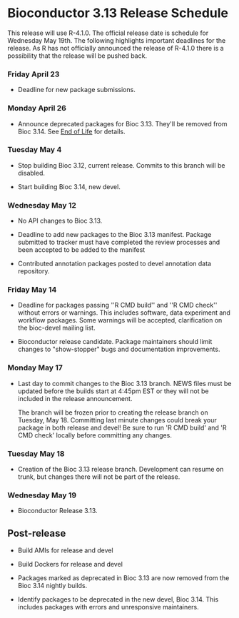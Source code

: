 # Bioconductor 3.13 Release Schedule

This release will use  R-4.1.0.
The official release date is schedule for Wednesday May 19th.
The following highlights important deadlines for the release.
As R has not officially announced the release of R-4.1.0 there is a possibility
that the release will be pushed back. 


### Friday April 23

* Deadline for new package submissions.

### Monday April 26

* Announce deprecated packages for Bioc 3.13. They'll be removed from Bioc 3.14.
  See [End of Life](/developers/package-end-of-life) for details.

### Tuesday May 4

* Stop building Bioc 3.12, current release. Commits to this branch will be
  disabled.

* Start building Bioc 3.14, new devel.

### Wednesday May 12

* No API changes to Bioc 3.13.

* Deadline to add new packages to the Bioc 3.13 manifest. Package submitted to
  tracker must have completed the review processes and been accepted to be added
  to the manifest

* Contributed annotation packages posted to devel annotation data repository.

### Friday May 14

* Deadline for packages passing ''R CMD build'' and ''R CMD check''
  without errors or warnings. This includes software, data experiment
  and workflow packages. Some warnings will be accepted, clarification
  on the bioc-devel mailing list.

* Bioconductor release candidate.  Package maintainers should limit
  changes to "show-stopper" bugs and documentation improvements.

### Monday May 17

* Last day to commit changes to the Bioc 3.13 branch. NEWS files
  must be updated before the builds start at 4:45pm EST or they will
  not be included in the release announcement.

  The branch will be frozen prior to creating the release branch on Tuesday,
  May 18.  Committing last minute changes could break your package in both
  release and devel! Be sure to run 'R CMD build' and 'R CMD check' locally
  before committing any changes.

### Tuesday May 18

* Creation of the Bioc 3.13 release branch. Development can resume on
  trunk, but changes there will not be part of the release.

### Wednesday May 19

* Bioconductor Release 3.13.


## Post-release

* Build AMIs for release and devel

* Build Dockers for release and devel

* Packages marked as deprecated in Bioc 3.13 are now removed from the
  Bioc 3.14 nightly builds.

* Identify packages to be deprecated in the new devel, Bioc 3.14.
  This includes packages with errors and unresponsive maintainers.
